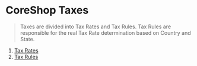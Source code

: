 # CoreShop Taxes

> Taxes are divided into Tax Rates and Tax Rules. Tax Rules are responsible for the real Tax Rate determination based on Country and State.

1. [Tax Rates](./01_Tax_Rate/index.md)
1. [Tax Rules](./02_Tax_Rule/index.md)